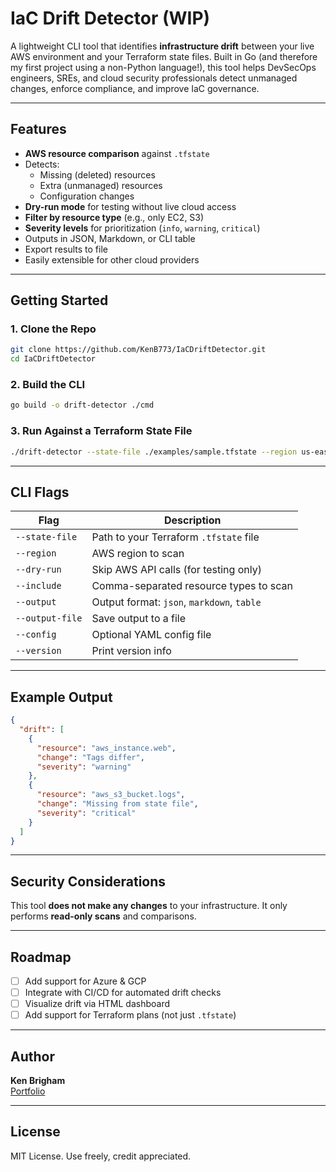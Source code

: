 # IaC Drift Detector (WIP)

A lightweight CLI tool that identifies **infrastructure drift** between your live AWS environment and your Terraform state files. Built in Go (and therefore my first project using a non-Python language!), this tool helps DevSecOps engineers, SREs, and cloud security professionals detect unmanaged changes, enforce compliance, and improve IaC governance.

---

## Features

- **AWS resource comparison** against `.tfstate`
- Detects:
  - Missing (deleted) resources
  - Extra (unmanaged) resources
  - Configuration changes
- **Dry-run mode** for testing without live cloud access
- **Filter by resource type** (e.g., only EC2, S3)
- **Severity levels** for prioritization (`info`, `warning`, `critical`)
- Outputs in JSON, Markdown, or CLI table
- Export results to file
- Easily extensible for other cloud providers

---

## Getting Started

### 1. Clone the Repo

```bash
git clone https://github.com/KenB773/IaCDriftDetector.git
cd IaCDriftDetector
```

### 2. Build the CLI

```bash
go build -o drift-detector ./cmd
```

### 3. Run Against a Terraform State File

```bash
./drift-detector --state-file ./examples/sample.tfstate --region us-east-1 --output json
```

---

## CLI Flags

| Flag             | Description                                   |
|------------------|-----------------------------------------------|
| `--state-file`   | Path to your Terraform `.tfstate` file        |
| `--region`       | AWS region to scan                            |
| `--dry-run`      | Skip AWS API calls (for testing only)         |
| `--include`      | Comma-separated resource types to scan        |
| `--output`       | Output format: `json`, `markdown`, `table`    |
| `--output-file`  | Save output to a file                         |
| `--config`       | Optional YAML config file                     |
| `--version`      | Print version info                            |

---

## Example Output

```json
{
  "drift": [
    {
      "resource": "aws_instance.web",
      "change": "Tags differ",
      "severity": "warning"
    },
    {
      "resource": "aws_s3_bucket.logs",
      "change": "Missing from state file",
      "severity": "critical"
    }
  ]
}
```

---

## Security Considerations

This tool **does not make any changes** to your infrastructure. It only performs **read-only scans** and comparisons.

---

## Roadmap

- [ ] Add support for Azure & GCP
- [ ] Integrate with CI/CD for automated drift checks
- [ ] Visualize drift via HTML dashboard
- [ ] Add support for Terraform plans (not just `.tfstate`)

---

## Author

**Ken Brigham**  
[Portfolio](https://kenb773.github.io)

---

## License

MIT License. Use freely, credit appreciated.
